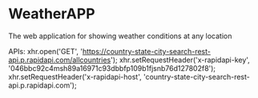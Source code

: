 # WeatherAPP
The web application for showing weather conditions at any location

APIs:
xhr.open('GET', 'https://country-state-city-search-rest-api.p.rapidapi.com/allcountries');
xhr.setRequestHeader('x-rapidapi-key', '046bbc92c4msh89a16971c93dbbfp109b1fjsnb76d127802f8');
xhr.setRequestHeader('x-rapidapi-host', 'country-state-city-search-rest-api.p.rapidapi.com');